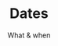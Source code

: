 ---
widget: experience
headless: true  # This file represents a page section.
weight: 40  # Order that this section will appear.

title: "Dates"
subtitle: "What & when"

# Date format
#   Refer to https://wowchemy.com/docs/customization/#date-format
date_format: "02 Jan 2006"

# Experiences.
#   Add/remove as many `experience` blocks below as you like.
#   Required fields are `title`, `company`, and `date_start`.
#   Leave `date_end` empty if it's your current employer.
#   Begin/end multi-line descriptions with `>-`.
experience:
  - title: "Recruting members"
    company: "Online - apply here"
    company_url: "https://forms.gle/bN5S1dhFS2Zf57U77"
    location: "Poland"
    date_start: "2021-09-20"
    date_end: "2021-10-03"
    description: >-
          Recruting team members

  - title: "Participants selection"
    company: "Online"
    #company_url: ""
    #location: "Poland"
    date_start: "2021-10-03"
    date_end: "2021-10-10"
    description: ""

  - title: "Project launch"
    company: "Online"
    #company_url: ""
    location: "Poland"
    date_start: "2021-10-19"
    date_end: "2021-11-02"
    description: ""

  - title: "Collecting & analyzing data"
    company: "Online"
    #company_url: ""
    location: "Poland"
    date_start: "2021-11-02"
    date_end: "2021-11-30"
    description: "Getting to know sign language datasets, statistical analyzes"

  - title: "Model design & training"
    company: "Online"
    #company_url: ""
    location: "Poland"
    date_start: "2021-11-30"
    date_end: "2021-12-28"
    description: "Literature review, basic models and common solutions"

  - title: "Model design, training &  testing"
    company: "Online"
    #company_url: ""
    location: "Poland"
    date_start: "2021-12-28"
    date_end: "2021-02-08"
    description: "Going deeper - advanced models"

  - title: "Final model selection"
    company: "Online"
    #company_url: ""
    location: "Poland"
    date_start: "2021-02-08"
    date_end: "2021-03-08"
    description: "Final experiments"

  - title: "Summary"
    company: "Online"
    #company_url: ""
    location: "Poland"
    date_start: "2021-03-08"
    date_end: "2021-03-29"
    description: "Finishing the project"

  - title: "Article preparation"
    company: "Online"
    #company_url: ""
    location: "Poland"
    date_start: "2021-03-29"
    date_end: "2021-05-31"
    description: "Preparing preprint about conducted experiments"

---